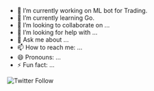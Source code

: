 - 🔭 I’m currently working on ML bot for Trading.
- 🌱 I’m currently learning Go.
- 👯 I’m looking to collaborate on ...
- 🤔 I’m looking for help with ...
- 💬 Ask me about ...
- 📫 How to reach me: ...
- 😄 Pronouns: ...
- ⚡ Fun fact: ...

<img alt="Twitter Follow" src="https://img.shields.io/twitter/follow/CleanScripting?color=green&label=Follow">
